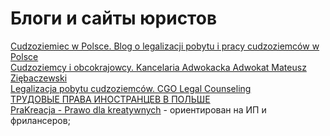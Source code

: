 # Блоги и сайты юристов

[Cudzoziemiec w Polsce. Blog o legalizacji pobytu i pracy cudzoziemców w Polsce](http://cudzoziemiecwpolsce.pl/)  
[Cudzoziemcy i obcokrajowcy. Kancelaria Adwokacka Adwokat Mateusz Ziębaczewski](http://adwokat-radca-prawny.pl/cudzoziemcy-i-obcokrajowcy)  
[Legalizacja pobytu cudzoziemców. CGO Legal Counseling](https://cgolegal.pl/uslugi/dzial-prawa-imigracyjnego/legalizacja-pobytu-cudzoziemcow/#)  
[ТРУДОВЫЕ ПРАВА ИНОСТРАНЦЕВ В ПОЛЬШЕ](https://trudowoeprawowpolsze.wordpress.com/)  
[PraKreacja - Prawo dla kreatywnych](https://prakreacja.pl/) - ориентирован на ИП и фрилансеров;